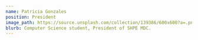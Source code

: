 ```yaml
---
name: Patricia Gonzales
position: President
image_path: https://source.unsplash.com/collection/139386/600x600?a=.png
blurb: Computer Science student, President of SHPE MDC.
---
```

